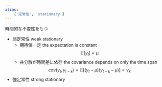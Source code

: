 ```yaml
---
alias:
    ['定常性', 'stationary']
---
```

時間的な不変性をもつ
- 弱定常性 weak stationary
    - 期待値一定 the expectation is constant
        $$
        \mathbb E[y_t] = \mu 
        $$
    - 共分散が時間差に依存 the covariance depends on only the time span
        $$
        cov(y_t, y_{t-k}) = \mathbb E[(y_t-\mu)(y_{t-k}-\mu)] = \gamma_k
        $$
- 強定常性 strong stationary